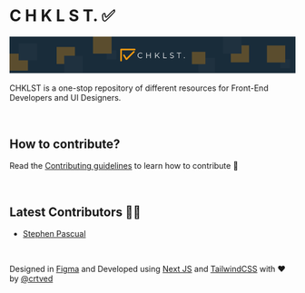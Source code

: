 # C H K L S T. ✅

![alt text](banner.png "CHKLST")

CHKLST is a one-stop repository of different resources for Front-End Developers and UI Designers.

<br/>

## How to contribute?

Read the [Contributing guidelines](https://github.com/crtved/chklst/blob/main/CONTRIBUTING.md) to learn how to contribute 🎉

<br/>

## Latest Contributors 👏🏻
- [Stephen Pascual](https://github.com/penpencoder)

<br/>

Designed in [Figma](https://figma.com/) and Developed using [Next JS](https://nextjs.org/) and [TailwindCSS](https://tailwindcss.com/) with ❤️ by [@crtved](https://artsandiego.dev)

